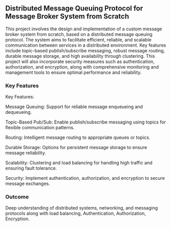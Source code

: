 ## Distributed Message Queuing Protocol for Message Broker System from Scratch

This project involves the design and implementation of a custom message broker system from scratch, based on a distributed message queuing protocol. The system aims to facilitate efficient, reliable, and scalable communication between services in a distributed environment. Key features include topic-based publish/subscribe messaging, robust message routing, durable message storage, and high availability through clustering. This project will also incorporate security measures such as authentication, authorization, and encryption, along with comprehensive monitoring and management tools to ensure optimal performance and reliability.


### Key Features

Key Features:

Message Queuing: Support for reliable message enqueueing and dequeueing.

Topic-Based Pub/Sub: Enable publish/subscribe messaging using topics for flexible communication patterns.

Routing: Intelligent message routing to appropriate queues or topics.

Durable Storage: Options for persistent message storage to ensure message reliability.

Scalability: Clustering and load balancing for handling high traffic and ensuring fault tolerance.

Security: Implement authentication, authorization, and encryption to secure message exchanges.

### Outcome

Deep understanding of distributed systems, networking, and messaging protocols along with load balancing, Authentication, Authorization, Encryption.